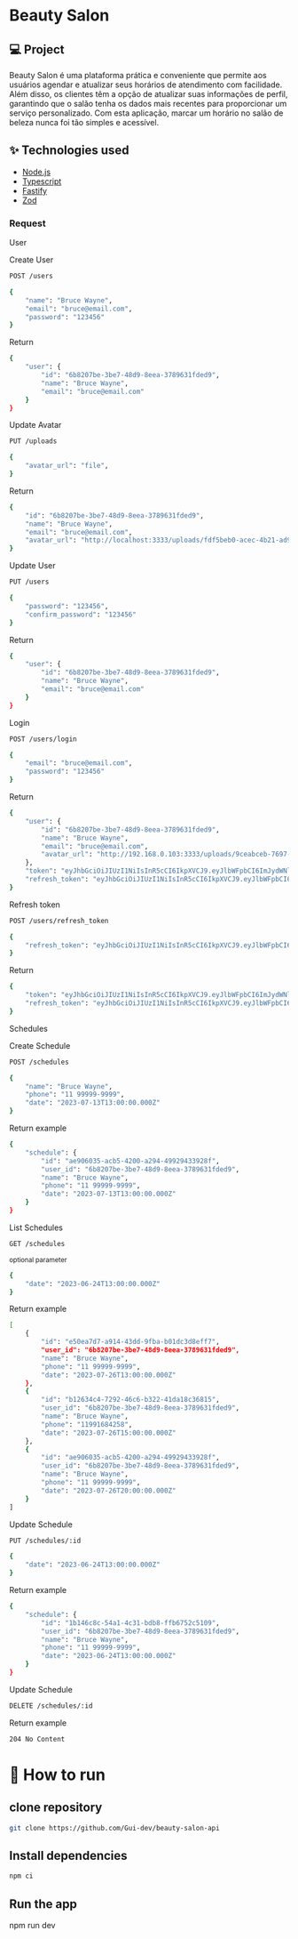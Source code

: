 # Beauty Salon

## 💻 Project

<p>
Beauty Salon é uma plataforma prática e conveniente que permite aos usuários agendar e atualizar seus horários de atendimento com facilidade. Além disso, os clientes têm a opção de atualizar suas informações de perfil, garantindo que o salão tenha os dados mais recentes para proporcionar um serviço personalizado. Com esta aplicação, marcar um horário no salão de beleza nunca foi tão simples e acessível.
</p>

## ✨ Technologies used

- [Node.js](https://nodejs.org/)
- [Typescript](https://www.typescriptlang.org/)
- [Fastify](https://fastify.dev/)
- [Zod](https://zod.dev/)

### Request

<p>User</p>
<span>Create User</span>

```bash
POST /users
```

```bash
{
	"name": "Bruce Wayne",
	"email": "bruce@email.com",
	"password": "123456"
}
```

<span>Return</span>

```bash
{
	"user": {
		"id": "6b8207be-3be7-48d9-8eea-3789631fded9",
		"name": "Bruce Wayne",
		"email": "bruce@email.com"
	}
}
```

<span>Update Avatar</span>

```bash
PUT /uploads
```

```bash
{
	"avatar_url": "file",
}
```

<span>Return</span>

```bash
{
	"id": "6b8207be-3be7-48d9-8eea-3789631fded9",
	"name": "Bruce Wayne",
	"email": "bruce@email.com",
	"avatar_url": "http://localhost:3333/uploads/fdf5beb0-acec-4b21-ad92-c1ae25b3c110.jpeg"
}
```

<span>Update User</span>

```bash
PUT /users
```

```bash
{
	"password": "123456",
	"confirm_password": "123456"
}
```

<span>Return</span>

```bash
{
	"user": {
		"id": "6b8207be-3be7-48d9-8eea-3789631fded9",
		"name": "Bruce Wayne",
		"email": "bruce@email.com"
	}
}
```

<span>Login</span>

```bash
POST /users/login
```

```bash
{
	"email": "bruce@email.com",
	"password": "123456"
}
```

<span>Return</span>

```bash
{
	"user": {
		"id": "6b8207be-3be7-48d9-8eea-3789631fded9",
		"name": "Bruce Wayne",
		"email": "bruce@email.com",
		"avatar_url": "http://192.168.0.103:3333/uploads/9ceabceb-7697-4000-8f78-52cefd858524.jpeg"
	},
	"token": "eyJhbGciOiJIUzI1NiIsInR5cCI6IkpXVCJ9.eyJlbWFpbCI6ImJydWNlQGVtYWlsLmNvbSIsInN1YiI6IjZiODIwN2JlLTNiZTctNDhkOS04ZWVhLTM3ODk2MzFmZGVkOSIsImlhdCI6MTY5MDM1MDczOSwiZXhwIjoxNjkwMzUxNjM5fQ.apueEMzCAZS9Y3ZP1cnGzYYI-c7aGYdAk9OF5jhUn6U",
	"refresh_token": "eyJhbGciOiJIUzI1NiIsInR5cCI6IkpXVCJ9.eyJlbWFpbCI6ImJydWNlQGVtYWlsLmNvbSIsInN1YiI6IjZiODIwN2JlLTNiZTctNDhkOS04ZWVhLTM3ODk2MzFmZGVkOSIsImlhdCI6MTY5MDM1MDczOSwiZXhwIjoxNjkwOTU1NTM5fQ.YNvSk8RJ-sDWrEeDfy13abrkx8XMzu4HrW2t83guNcg"
}
```

<span>Refresh token</span>

```bash
POST /users/refresh_token
```

```bash
{
	"refresh_token": "eyJhbGciOiJIUzI1NiIsInR5cCI6IkpXVCJ9.eyJlbWFpbCI6ImJydWNlQGVtYWlsLmNvbSIsInN1YiI6IjZiODIwN2JlLTNiZTctNDhkOS04ZWVhLTM3ODk2MzFmZGVkOSIsImlhdCI6MTY4OTIzMDE4NSwiZXhwIjoxNjg5ODM0OTg1fQ.YF7SCXeTRuBP7Zi7RkH4Jqy4y1CS0NqHDdLuTZ4fG0k"
}
```

<span>Return</span>

```bash
{
	"token": "eyJhbGciOiJIUzI1NiIsInR5cCI6IkpXVCJ9.eyJlbWFpbCI6ImJydWNlQGVtYWlsLmNvbSIsInN1YiI6IjZiODIwN2JlLTNiZTctNDhkOS04ZWVhLTM3ODk2MzFmZGVkOSIsImlhdCI6MTY4OTIzMDU0MywiZXhwIjoxNjg5MjMxNDQzfQ.hIhzOWQSrHJUlFetLIEuhUnyh0neCHhSP5QWI3uJAOI",
	"refresh_token": "eyJhbGciOiJIUzI1NiIsInR5cCI6IkpXVCJ9.eyJlbWFpbCI6ImJydWNlQGVtYWlsLmNvbSIsInN1YiI6IjZiODIwN2JlLTNiZTctNDhkOS04ZWVhLTM3ODk2MzFmZGVkOSIsImlhdCI6MTY4OTIzMDU0MywiZXhwIjoxNjg5ODM1MzQzfQ.pvgXp1b1Zr6cfLW-Yva8Nxn-5ctIRILBdkgwyX5QUpw"
}
```

<p>Schedules</p>
<span>Create Schedule</span>

```bash
POST /schedules
```

```bash
{
	"name": "Bruce Wayne",
	"phone": "11 99999-9999",
	"date": "2023-07-13T13:00:00.000Z"
}
```

<span>Return example</span>

```bash
{
	"schedule": {
		"id": "ae906035-acb5-4200-a294-49929433928f",
		"user_id": "6b8207be-3be7-48d9-8eea-3789631fded9",
		"name": "Bruce Wayne",
		"phone": "11 99999-9999",
		"date": "2023-07-13T13:00:00.000Z"
	}
}
```

<span>List Schedules</span>

```bash
GET /schedules
```

<small>optional parameter</small>

```bash
{
	"date": "2023-06-24T13:00:00.000Z"
}
```

<span>Return example</span>

```bash
[
	{
		"id": "e50ea7d7-a914-43dd-9fba-b01dc3d8eff7",
		"user_id": "6b8207be-3be7-48d9-8eea-3789631fded9",
		"name": "Bruce Wayne",
		"phone": "11 99999-9999",
		"date": "2023-07-26T13:00:00.000Z"
	},
	{
		"id": "b12634c4-7292-46c6-b322-41da18c36815",
		"user_id": "6b8207be-3be7-48d9-8eea-3789631fded9",
		"name": "Bruce Wayne",
		"phone": "11991684258",
		"date": "2023-07-26T15:00:00.000Z"
	},
	{
		"id": "ae906035-acb5-4200-a294-49929433928f",
		"user_id": "6b8207be-3be7-48d9-8eea-3789631fded9",
		"name": "Bruce Wayne",
		"phone": "11 99999-9999",
		"date": "2023-07-26T20:00:00.000Z"
	}
]
```

<span>Update Schedule</span>

```bash
PUT /schedules/:id
```

```bash
{
	"date": "2023-06-24T13:00:00.000Z"
}
```

<span>Return example</span>

```bash
{
	"schedule": {
		"id": "1b146c8c-54a1-4c31-bdb8-ffb6752c5109",
		"user_id": "6b8207be-3be7-48d9-8eea-3789631fded9",
		"name": "Bruce Wayne",
		"phone": "11 99999-9999",
		"date": "2023-06-24T13:00:00.000Z"
	}
}
```

<span>Update Schedule</span>

```bash
DELETE /schedules/:id
```

<span>Return example</span>

```bash
204 No Content
```

# 🚀 How to run

## clone repository

```bash
git clone https://github.com/Gui-dev/beauty-salon-api
```

## Install dependencies

```bash
npm ci
```

## Run the app

npm run dev
